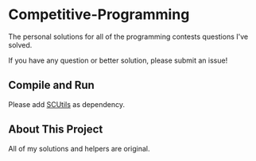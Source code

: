 # Competitive-Programming
The personal solutions for all of the programming contests questions I've solved.

If you have any question or better solution, please submit an issue!

## Compile and Run

Please add [SCUtils](https://github.com/ScottCTD/SCUtils) as dependency.

## About This Project

All of my solutions and helpers are original.

